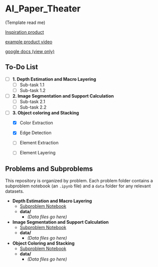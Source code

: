 # AI_Paper_Theater

(Template read me) 

[Inspiration product](https://paper-theater.com/about-en.html)

[example product video](https://www.youtube.com/watch?v=ndvFYyMJpDI)

[google docs (view only)](https://docs.google.com/document/d/1s_7PBN98MR_9QOTnMm6KD0d7QEiBQmDxHr9P2czCZdw/edit?usp=sharing)

## To-Do List

- [ ] **1. Depth Estimation and Macro Layering**
  - [ ] Sub-task 1.1
  - [ ] Sub-task 1.2
- [ ] **2. Image Segmentation and Support Calculation**
  - [ ] Sub-task 2.1
  - [ ] Sub-task 2.2
- [ ] **3. Object coloring and Stacking**
  - [x] Color Extraction
  - [x] Edge Detection
  - [ ] Element Extraction
  - [ ] Element Layering


## Problems and Subproblems

This repository is organized by problem. Each problem folder contains a subproblem notebook (an `.ipynb` file) and a `data` folder for any relevant datasets.

- **Depth Estimation and Macro Layering**
  - [Subproblem Notebook](./Problem1/subproblem.ipynb)
  - **data/**
    - *(Data files go here)*
- **Image Segmentation and Support Calculation**
  - [Subproblem Notebook](./Problem2/subproblem.ipynb)
  - **data/**
    - *(Data files go here)*
- **Object Coloring and Stacking**
  - [Subproblem Notebook](./Problem3/subproblem.ipynb)
  - **data/**
    - *(Data files go here)*
